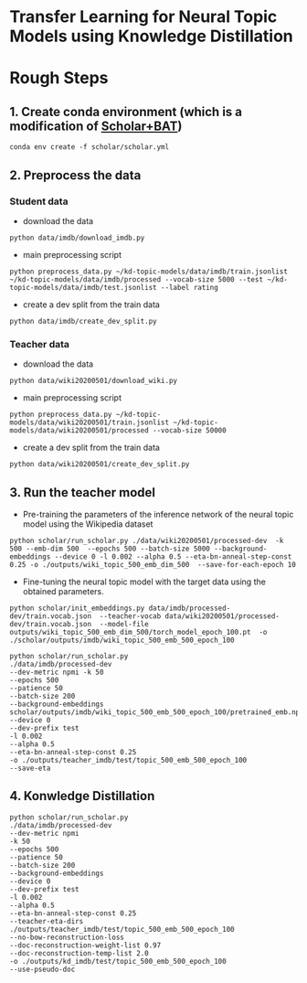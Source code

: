 # Transfer Learning for Neural Topic Models using Knowledge Distillation

# Rough Steps

## 1. Create conda environment (which is a modification of [Scholar+BAT](https://github.com/ahoho/kd-topic-models))
```
conda env create -f scholar/scholar.yml
```
## 2. Preprocess the data

### Student data
- download the data
```
python data/imdb/download_imdb.py
```
- main preprocessing script
```
python preprocess_data.py ~/kd-topic-models/data/imdb/train.jsonlist ~/kd-topic-models/data/imdb/processed --vocab-size 5000 --test ~/kd-topic-models/data/imdb/test.jsonlist --label rating
```
- create a dev split from the train data
```
python data/imdb/create_dev_split.py
```

### Teacher data
- download the data
```
python data/wiki20200501/download_wiki.py
```
- main preprocessing script
```
python preprocess_data.py ~/kd-topic-models/data/wiki20200501/train.jsonlist ~/kd-topic-models/data/wiki20200501/processed --vocab-size 50000
```
- create a dev split from the train data
```
python data/wiki20200501/create_dev_split.py
```

## 3. Run the teacher model
- Pre-training the parameters of the inference network of the neural topic model using the Wikipedia dataset
```
python scholar/run_scholar.py ./data/wiki20200501/processed-dev  -k 500 --emb-dim 500  --epochs 500 --batch-size 5000 --background-embeddings --device 0 -l 0.002 --alpha 0.5 --eta-bn-anneal-step-const 0.25 -o ./outputs/wiki_topic_500_emb_dim_500  --save-for-each-epoch 10 
```

- Fine-tuning the neural topic model with the target data using the obtained parameters.
```
python scholar/init_embeddings.py data/imdb/processed-dev/train.vocab.json  --teacher-vocab data/wiki20200501/processed-dev/train.vocab.json  --model-file outputs/wiki_topic_500_emb_dim_500/torch_model_epoch_100.pt  -o ./scholar/outputs/imdb/wiki_topic_500_emb_500_epoch_100
```
```
python scholar/run_scholar.py 
./data/imdb/processed-dev 
--dev-metric npmi -k 50  
--epochs 500  
--patience 50 
--batch-size 200 
--background-embeddings scholar/outputs/imdb/wiki_topic_500_emb_500_epoch_100/pretrained_emb.npy  
--device 0 
--dev-prefix test 
-l 0.002 
--alpha 0.5 
--eta-bn-anneal-step-const 0.25 
-o ./outputs/teacher_imdb/test/topic_500_emb_500_epoch_100
--save-eta  
```

## 4. Konwledge Distillation 
```
python scholar/run_scholar.py
./data/imdb/processed-dev
--dev-metric npmi 
-k 50 
--epochs 500 
--patience 50 
--batch-size 200 
--background-embeddings 
--device 0 
--dev-prefix test 
-l 0.002 
--alpha 0.5 
--eta-bn-anneal-step-const 0.25 
--teacher-eta-dirs ./outputs/teacher_imdb/test/topic_500_emb_500_epoch_100
--no-bow-reconstruction-loss 
--doc-reconstruction-weight-list 0.97
--doc-reconstruction-temp-list 2.0
-o ./outputs/kd_imdb/test/topic_500_emb_500_epoch_100
--use-pseudo-doc
```

